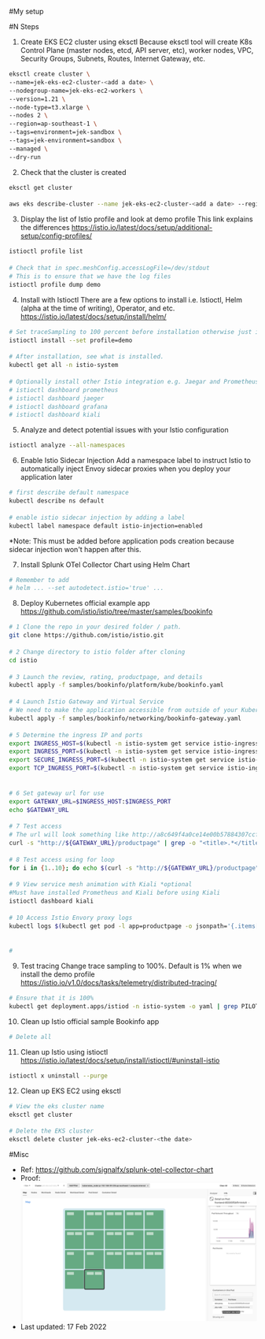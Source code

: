 #My setup


#N Steps
1. Create EKS EC2 cluster using eksctl
Because eksctl tool will create K8s Control Plane (master nodes, etcd, API server, etc), worker nodes, VPC, Security Groups, Subnets, Routes, Internet Gateway, etc.
```bash
eksctl create cluster \
--name=jek-eks-ec2-cluster-<add a date> \
--nodegroup-name=jek-eks-ec2-workers \
--version=1.21 \
--node-type=t3.xlarge \
--nodes 2 \
--region=ap-southeast-1 \
--tags=environment=jek-sandbox \
--tags=jek-environment=sandbox \
--managed \
--dry-run
```


2. Check that the cluster is created
```bash
eksctl get cluster

aws eks describe-cluster --name jek-eks-ec2-cluster-<add a date> --region ap-southeast-1
```


3. Display the list of Istio profile and look at demo profile
This link explains the differences https://istio.io/latest/docs/setup/additional-setup/config-profiles/ 
```bash
istioctl profile list

# Check that in spec.meshConfig.accessLogFile=/dev/stdout
# This is to ensure that we have the log files
istioctl profile dump demo
```


4. Install with Istioctl
There are a few options to install i.e. Istioctl, Helm (alpha at the time of writing), Operator, and etc.
https://istio.io/latest/docs/setup/install/helm/ 
```bash
# Set traceSampling to 100 percent before installation otherwise just install and set later
istioctl install --set profile=demo

# After installation, see what is installed.
kubectl get all -n istio-system

# Optionally install other Istio integration e.g. Jaegar and Prometheus https://istio.io/latest/docs/ops/integrations/ These integration will be isntalled in istio-system namespace
# istioctl dashboard prometheus
# istioctl dashboard jaeger
# istioctl dashboard grafana
# istioctl dashboard kiali
```


5. Analyze and detect potential issues with your Istio configuration
```bash
istioctl analyze --all-namespaces
```


6. Enable Istio Sidecar Injection 
Add a namespace label to instruct Istio to automatically inject Envoy sidecar proxies when you deploy your application later
```bash
# first describe default namespace
kubectl describe ns default

# enable istio sidecar injection by adding a label
kubectl label namespace default istio-injection=enabled
```
*Note: This must be added before application pods creation because sidecar injection won't happen after this.


7. Install Splunk OTel Collector Chart using Helm Chart
```bash
# Remember to add 
# helm ... --set autodetect.istio='true' ...
```



8. Deploy Kubernetes official example app https://github.com/istio/istio/tree/master/samples/bookinfo
```bash
# 1 Clone the repo in your desired folder / path.
git clone https://github.com/istio/istio.git

# 2 Change directory to istio folder after cloning
cd istio

# 3 Launch the review, rating, productpage, and details
kubectl apply -f samples/bookinfo/platform/kube/bookinfo.yaml

# 4 Launch Istio Gateway and Virtual Service
# We need to make the application accessible from outside of your Kubernetes cluster, e.g., from a browser. 
kubectl apply -f samples/bookinfo/networking/bookinfo-gateway.yaml

# 5 Determine the ingress IP and ports
export INGRESS_HOST=$(kubectl -n istio-system get service istio-ingressgateway -o jsonpath='{.status.loadBalancer.ingress[0].hostname}')
export INGRESS_PORT=$(kubectl -n istio-system get service istio-ingressgateway -o jsonpath='{.spec.ports[?(@.name=="http2")].port}')
export SECURE_INGRESS_PORT=$(kubectl -n istio-system get service istio-ingressgateway -o jsonpath='{.spec.ports[?(@.name=="https")].port}')
export TCP_INGRESS_PORT=$(kubectl -n istio-system get service istio-ingressgateway -o jsonpath='{.spec.ports[?(@.name=="tcp")].port}')


# 6 Set gateway url for use
export GATEWAY_URL=$INGRESS_HOST:$INGRESS_PORT
echo $GATEWAY_URL

# 7 Test access
# The url will look something like http://a8c649f4a0ce14e00b57884307ccf1dc-349131511.ap-southeast-1.elb.amazonaws.com/productpage to access via browser
curl -s "http://${GATEWAY_URL}/productpage" | grep -o "<title>.*</title>"

# 8 Test access using for loop
for i in {1..10}; do echo $(curl -s "http://${GATEWAY_URL}/productpage" | grep -o "<title>.*</title>"); done

# 9 View service mesh animation with Kiali *optional 
#Must have installed Prometheus and Kiali before using Kiali
istioctl dashboard kiali

# 10 Access Istio Envory proxy logs
kubectl logs $(kubectl get pod -l app=productpage -o jsonpath='{.items[0].metadata.name}') -c istio-proxy | tail


# 
```

9. Test tracing
Change trace sampling to 100%. Default is 1% when we install the demo profile
https://istio.io/v1.0/docs/tasks/telemetry/distributed-tracing/ 
```bash
# Ensure that it is 100% 
kubectl get deployment.apps/istiod -n istio-system -o yaml | grep PILOT_TRACE_SAMPLING -A4
```

10. Clean up Istio official sample Bookinfo app
```bash
# Delete all

```

11. Clean up Istio using istioctl
https://istio.io/latest/docs/setup/install/istioctl/#uninstall-istio
```bash
istioctl x uninstall --purge
```

12. Clean up EKS EC2 using eksctl
```bash
# View the eks cluster name
eksctl get cluster

# Delete the EKS cluster
eksctl delete cluster jek-eks-ec2-cluster-<the date>
```

#Misc

- Ref: https://github.com/signalfx/splunk-otel-collector-chart
- Proof: ![proof](proof.png "working proof")
- Last updated: 17 Feb 2022
